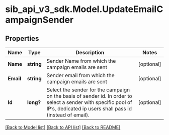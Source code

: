 # sib_api_v3_sdk.Model.UpdateEmailCampaignSender
## Properties

Name | Type | Description | Notes
------------ | ------------- | ------------- | -------------
**Name** | **string** | Sender Name from which the campaign emails are sent | [optional] 
**Email** | **string** | Sender email from which the campaign emails are sent | [optional] 
**Id** | **long?** | Select the sender for the campaign on the basis of sender id. In order to select a sender with specific pool of IP’s, dedicated ip users shall pass id (instead of email). | [optional] 

[[Back to Model list]](../README.md#documentation-for-models) [[Back to API list]](../README.md#documentation-for-api-endpoints) [[Back to README]](../README.md)

